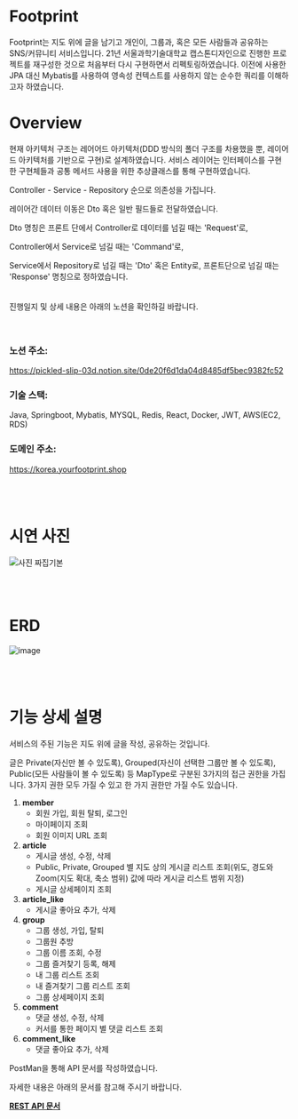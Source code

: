 # Footprint
Footprint는 지도 위에 글을 남기고 개인이, 그룹과, 혹은 모든 사람들과 공유하는 SNS/커뮤니티 서비스입니다. 21년 서울과학기술대학교 캡스톤디자인으로 진행한 프로젝트를 재구성한 것으로 처음부터 다시 구현하면서 리펙토링하였습니다.  이전에 사용한 JPA 대신 Mybatis를 사용하여 영속성 컨텍스트를 사용하지 않는 순수한 쿼리를 이해하고자 하였습니다. 


# Overview
현재 아키텍처 구조는 레어어드 아키텍처(DDD 방식의 폴더 구조를 차용했을 뿐, 레이어드 아키텍처를 기반으로 구현)로 설계하였습니다.
서비스 레이어는 인터페이스를 구현한 구현체들과 공통 메서드 사용을 위한 추상클래스를 통해 구현하였습니다. 

Controller - Service - Repository 순으로 의존성을 가집니다.

레이어간 데이터 이동은 Dto 혹은 일반 필드들로 전달하였습니다.

Dto 명칭은 프론트 단에서 Controller로 데이터를 넘길 때는 'Request'로,

Controller에서 Service로 넘길 때는 'Command'로,

Service에서 Repository로 넘길 때는 'Dto' 혹은 Entity로,
프론트단으로 넘길 때는 'Response' 명칭으로 정하였습니다.
<br>
<br>
<br>
진행일지 및 상세 내용은 아래의 노션을 확인하길 바랍니다.
<br><br><br>

### 노션 주소: 
https://pickled-slip-03d.notion.site/0de20f6d1da04d8485df5bec9382fc52

### 기술 스택:
Java, Springboot, Mybatis, MYSQL, Redis, React, Docker, JWT, AWS(EC2, RDS)

### 도메인 주소: 
https://korea.yourfootprint.shop
<br><br>
<br><br>
# 시연 사진
![사진 짜집기본](https://github.com/khdscor/footprint/assets/45135492/e3a89c46-699d-4017-b605-ed7c3b0e4018)


<br><br>
# ERD
![image](https://github.com/khdscor/footprint/assets/45135492/539a3179-18a5-4a38-87ce-ea2d149f4c56)
<br><br>
<br><br>
# 기능 상세 설명 
서비스의 주된 기능은 지도 위에 글을 작성, 공유하는 것입니다.

글은 Private(자신만 볼 수 있도록), Grouped(자신이 선택한 그룹만 볼 수 있도록), Public(모든 사람들이 볼 수 있도록) 등 MapType로 구분된 3가지의 접근 권한을 가집니다. 3가지 권한 모두 가질 수 있고 한 가지 권한만 가질 수도 있습니다.

1. **member**
    - 회원 가입, 회원 탈퇴, 로그인
    - 마이페이지 조회
    - 회원 이미지 URL 조회
2. **article**
    - 게시글 생성, 수정, 삭제
    - Public, Private, Grouped 별 지도 상의 게시글 리스트 조회(위도, 경도와 Zoom(지도 확대, 축소 범위) 값에 따라 게시글 리스트 범위 지정)
    - 게시글 상세페이지 조회
3. **article_like**
    - 게시글 좋아요 추가, 삭제
4. **group**
    - 그룹 생성, 가입, 탈퇴
    - 그룹원 추방
    - 그룹 이름 조회, 수정
    - 그룹 즐겨찾기 등록, 해제
    - 내 그룹 리스트 조회
    - 내 즐겨찾기 그룹 리스트 조회
    - 그룹 상세페이지 조회
5. **comment**
    - 댓글 생성, 수정, 삭제
    - 커서를 통한 페이지 별 댓글 리스트 조회
6. **comment_like**
    - 댓글 좋아요 추가, 삭제

PostMan을 통해 API 문서를 작성하였습니다. 

자세한 내용은 아래의 문서를 참고해 주시기 바랍니다.

[**REST API 문서**](https://documenter.getpostman.com/view/14960809/2s9YyzbHLC)

